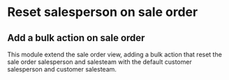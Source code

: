 Reset salesperson on sale order
==============================================================

Add a bulk action on sale order
------------------------------------
This module extend the sale order view, adding a bulk action
that reset the sale order salesperson and salesteam with the default
customer salesperson and customer salesteam.
